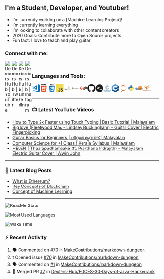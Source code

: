 ## I'm a Student, Developer, and Youtuber!

- I’m currently working on a [Machine Learning Project]!
- I’m currently learning everything
- I’m looking to collaborate with other content creators
- 2020 Goals: Contribute more to Open Source projects
- Fun fact: I love to teach and play guitar

### Connect with me:

[<img align="left" alt="Dexters-Hub | YouTube" width="22px" src="https://cdn.jsdelivr.net/npm/simple-icons@v3/icons/youtube.svg" />][youtube]
[<img align="left" alt="Dexters-Hub | Twitter" width="22px" src="https://cdn.jsdelivr.net/npm/simple-icons@v3/icons/twitter.svg" />][twitter]
[<img align="left" alt="Dexters-Hub | LinkedIn" width="22px" src="https://cdn.jsdelivr.net/npm/simple-icons@v3/icons/linkedin.svg" />][linkedin]
[<img align="left" alt="Dexters-Hub | Instagram" width="22px" src="https://cdn.jsdelivr.net/npm/simple-icons@v3/icons/instagram.svg" />][instagram]

<br />

### Languages and Tools:

<img align="left" alt="Visual Studio Code" width="26px" src="https://raw.githubusercontent.com/github/explore/80688e429a7d4ef2fca1e82350fe8e3517d3494d/topics/visual-studio-code/visual-studio-code.png" />
<img align="left" alt="HTML5" width="26px" src="https://raw.githubusercontent.com/github/explore/80688e429a7d4ef2fca1e82350fe8e3517d3494d/topics/html/html.png" />
<img align="left" alt="CSS3" width="26px" src="https://raw.githubusercontent.com/github/explore/80688e429a7d4ef2fca1e82350fe8e3517d3494d/topics/css/css.png" />

<img align="left" alt="JavaScript" width="26px" src="https://raw.githubusercontent.com/github/explore/80688e429a7d4ef2fca1e82350fe8e3517d3494d/topics/javascript/javascript.png" />

<img align="left" alt="MySQL" width="26px" src="https://raw.githubusercontent.com/github/explore/80688e429a7d4ef2fca1e82350fe8e3517d3494d/topics/mysql/mysql.png" />

<img align="left" alt="MongoDB" width="26px" src="https://raw.githubusercontent.com/github/explore/80688e429a7d4ef2fca1e82350fe8e3517d3494d/topics/mongodb/mongodb.png" />

<img align="left" alt="Git" width="26px" src="https://raw.githubusercontent.com/github/explore/80688e429a7d4ef2fca1e82350fe8e3517d3494d/topics/git/git.png" />

<img align="left" alt="GitHub" width="26px" src="https://raw.githubusercontent.com/github/explore/78df643247d429f6cc873026c0622819ad797942/topics/github/github.png" />

<img align="left" alt="HTML5" width="26px" src="https://raw.githubusercontent.com/github/explore/80688e429a7d4ef2fca1e82350fe8e3517d3494d/topics/terminal/terminal.png" />

<img align="left" alt="C" width="26px" src ="https://raw.githubusercontent.com/github/explore/80688e429a7d4ef2fca1e82350fe8e3517d3494d/topics/c/c.png" />

<img align="left" alt="CPP" width="26px" src ="https://raw.githubusercontent.com/github/explore/80688e429a7d4ef2fca1e82350fe8e3517d3494d/topics/cpp/cpp.png" />

<img align="left" alt="Jupyter" width="26px" src="https://raw.githubusercontent.com/github/explore/80688e429a7d4ef2fca1e82350fe8e3517d3494d/topics/jupyter-notebook/jupyter-notebook.png"/>

<img align ="left" alt="Python" width="26px" src ="https://raw.githubusercontent.com/github/explore/80688e429a7d4ef2fca1e82350fe8e3517d3494d/topics/python/python.png"/>

<img align="left" alt="Scikit-Learn" width="26px" src="https://raw.githubusercontent.com/github/explore/80688e429a7d4ef2fca1e82350fe8e3517d3494d/topics/scikit-learn/scikit-learn.png"/>

<img align="left" alt="Tensor-Flow" width="26px" src="https://raw.githubusercontent.com/github/explore/80688e429a7d4ef2fca1e82350fe8e3517d3494d/topics/tensorflow/tensorflow.png"/>

<br />
<br />

---

### 📺 Latest YouTube Videos

<!-- YOUTUBE:START -->
- [How to Type 2x Faster using Touch Typing | Basic Tutorial | Malayalam](https://www.youtube.com/watch?v=4I-J9-hK94Q)
- [Big love (Fleetwood Mac - Lindsey Buckingham) - Guitar Cover | Electric Fingerpicking](https://www.youtube.com/watch?v=I3En7JMIO3Y)
- [Guitar Basics for Beginners | ഗിറ്റാർ മ്യൂസിക് | Malayalam](https://www.youtube.com/watch?v=4bOAdXNNEu4)
- [Computer Science for +1 Class | Kerala Syllabus | Malayalam](https://www.youtube.com/watch?v=VLg9SthPWiQ)
- [HELEN | Thaarapadhamaake (ft. Prarthana Indrajith) - Malayalam Electric Guitar Cover | Alwin John](https://www.youtube.com/watch?v=_UL5cN5Nflg)
<!-- YOUTUBE:END -->

---

### 📕 Latest Blog Posts

<!-- BLOG-POST-LIST:START -->
- [What is Ethereum?](https://medium.com/@alwinjohn/what-is-ethereum-c34fd27310db?source=rss-26796c72c7e6------2)
- [Key Concepts of Blockchain](https://medium.com/@alwinjohn/key-concepts-of-blockchain-a9cdc50f9557?source=rss-26796c72c7e6------2)
- [Concept of Machine Learning](https://medium.com/@alwinjohn/concept-of-machine-learning-92a3ef087253?source=rss-26796c72c7e6------2)
<!-- BLOG-POST-LIST:END -->

---

![ReadMe Stats](https://github-readme-stats.dexters-hub.vercel.app/api?username=Dexters-Hub&show_icons=true)

![Most Used Languages](https://github-readme-stats.dexters-hub.vercel.app/api/top-langs/?username=Dexters-Hub&langs_count=10&layout=compact)

![Waka Time](https://github-readme-stats.dexters-hub.vercel.app/api/wakatime?username=Dexters_Hub)

### ⚡ Recent Activity

<!--START_SECTION:activity-->
1. 🗣 Commented on [#70](https://github.com/MakeContributions/markdown-dungeon/issues/70) in [MakeContributions/markdown-dungeon](https://github.com/MakeContributions/markdown-dungeon)
2. ❗️ Opened issue [#70](https://github.com/MakeContributions/markdown-dungeon/issues/70) in [MakeContributions/markdown-dungeon](https://github.com/MakeContributions/markdown-dungeon)
3. 🗣 Commented on [#1](https://github.com/MakeContributions/markdown-dungeon/issues/1) in [MakeContributions/markdown-dungeon](https://github.com/MakeContributions/markdown-dungeon)
4. 🎉 Merged PR [#2](https://github.com/Dexters-Hub/FOCES-30-Days-of-Java-Hackerrank/pull/2) in [Dexters-Hub/FOCES-30-Days-of-Java-Hackerrank](https://github.com/Dexters-Hub/FOCES-30-Days-of-Java-Hackerrank)
<!--END_SECTION:activity-->

[twitter]: https://twitter.com/_alwin_john
[youtube]: https://youtube.com/AlwinJohn
[instagram]: https://instagram.com/_alwin_john
[linkedin]: https://linkedin.com/in/alwinjohn
